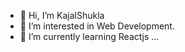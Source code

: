 - 👋 Hi, I’m KajalShukla
- 👀 I’m interested in Web Development.
- 🌱 I’m currently learning Reactjs ...


<!---
KajalShukla74/KajalShukla74 is a ✨ special ✨ repository because its `README.md` (this file) appears on your GitHub profile.
You can click the Preview link to take a look at your changes.
--->

